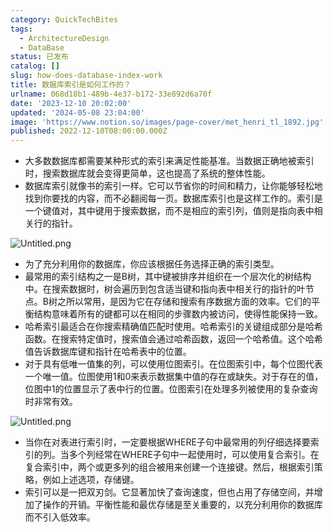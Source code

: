```yaml
---
category: QuickTechBites
tags:
  - ArchitectureDesign
  - DataBase
status: 已发布
catalog: []
slug: how-does-database-index-work
title: 数据库索引是如何工作的？
urlname: 068d18b1-489b-4e37-b172-33e892d6a70f
date: '2023-12-10 20:02:00'
updated: '2024-05-08 23:04:00'
image: 'https://www.notion.so/images/page-cover/met_henri_tl_1892.jpg'
published: 2022-12-10T08:00:00.000Z
---
```

- 大多数数据库都需要某种形式的索引来满足性能基准。当数据正确地被索引时，搜索数据库就会变得更简单，这也提高了系统的整体性能。
- 数据库索引就像书的索引一样。它可以节省你的时间和精力，让你能够轻松地找到你要找的内容，而不必翻阅每一页。数据库索引也是这样工作的。索引是一个键值对，其中键用于搜索数据，而不是相应的索引列，值则是指向表中相关行的指针。

![Untitled.png](https://prod-files-secure.s3.us-west-2.amazonaws.com/5d24fe63-e567-4804-86f9-9fdc62e13082/3e87f042-644d-48ab-9a58-227f3d930d71/Untitled.png?X-Amz-Algorithm=AWS4-HMAC-SHA256&X-Amz-Content-Sha256=UNSIGNED-PAYLOAD&X-Amz-Credential=ASIAZI2LB4663XJK7NHS%2F20250206%2Fus-west-2%2Fs3%2Faws4_request&X-Amz-Date=20250206T053905Z&X-Amz-Expires=3600&X-Amz-Security-Token=IQoJb3JpZ2luX2VjED0aCXVzLXdlc3QtMiJGMEQCICm1kTuLPHa0Byt6wV5W6s3rCwTgtW5vwPbjcB%2B7xt1RAiANOtJPO66OQSnZ4FMUO9fGOQk0g0keQVA9ZZUbAlyUkCr%2FAwhWEAAaDDYzNzQyMzE4MzgwNSIMTaLs4SWkTjvjcq6MKtwDAKGc2UNAm6Fwbu3Ui0JIld4CW9UJf%2ByQNJIwLWY3B6A5iC0bcy22G2fxIvQgFMvbcSzEdf2syOQSGiH79R9%2BbeTH3Nggiz%2Fuh6vGnhWlRH8aMgszZyYImDcr94G2b8mz8kPyUgJEr4d34jmGSexlzFL24LDTf3SB1XvbdfwTPTwfGyRP4dNT3O4bfh52l5aria9rbt3D%2Bi7yCKqmlcYspHpW42ouxwBGn6gaGC5gFdBDOIP1PTcEDQ4uIAcfFo6Je6JcqeVELu6gQSPWlIYZu1ALV9uEcZXjP5MRX3B3FcY%2Bnpx8fQwnYNc0E8esvuEEiA%2BzWeKxlaaQdOGf8LwB7RDI4CG%2BNtHxlqMS0cQmyt%2BZMK%2FyCWRjYywx%2BbF5x%2Fc7lJH2RsM8ymxdi2ta6EvU38jxrFxRsUsUc9FtF%2FU3FrzBWeUwWv331c2F1nvq38WDiYdG6zItPPGYmncJS75I7yxKUCu8oLv5vJBg2aNJ3lFhmT4LAxICZcy66LxJk%2BAp1ssyOZsITZmhVSve6iscwXUN1QZQm1c8lCcz6tu%2BNE2q9ma0XxkY9DlzrcAxwZk9v9FaR3oEIwFBUPfDE9B3B5bAxCt%2Fsg%2FTwTYOv9Z29QYyJ%2BjfxamAo%2FtH25Ew5PuQvQY6pgHMF3wGg7BIjdks38Cw0tcVsSKWw5t1%2B8UArw%2BrfnLBovkSAPsbOaxelgArwW9gEFlz%2B8sZsqau2ZYrSd08Sqz2ruHHJ19eqzTpgYxii%2F1wRCgNOYAZRaBV9EzQ4X9rOrxBEoIwrV4kOB%2FUBK68c8bcrwYSaMCORKBv2Wme8hJE3pqANiHfWJBGaotyyBCKIf1NHFvhPKzeh7V3MsD%2BYPYLxOJWMYys&X-Amz-Signature=63d06118b57623faf4706819be35616449be936902cd4a48d31181cafa786ba7&X-Amz-SignedHeaders=host&x-id=GetObject)

- 为了充分利用你的数据库，你应该根据任务选择正确的索引类型。
- 最常用的索引结构之一是B树，其中键被排序并组织在一个层次化的树结构中。在搜索数据时，树会遍历到包含适当键和指向表中相关行的指针的叶节点。B树之所以常用，是因为它在存储和搜索有序数据方面的效率。它们的平衡结构意味着所有的键都可以在相同的步骤数内被访问，使得性能保持一致。
- 哈希索引最适合在你搜索精确值匹配时使用。哈希索引的关键组成部分是哈希函数。在搜索特定值时，搜索值会通过哈希函数，返回一个哈希值。这个哈希值告诉数据库键和指针在哈希表中的位置。
- 对于具有低唯一值集的列，可以使用位图索引。在位图索引中，每个位图代表一个唯一值。位图使用1和0来表示数据集中值的存在或缺失。对于存在的值，位图中1的位置显示了表中行的位置。位图索引在处理多列被使用的复杂查询时非常有效。

![Untitled.png](https://prod-files-secure.s3.us-west-2.amazonaws.com/5d24fe63-e567-4804-86f9-9fdc62e13082/25e88b4a-737d-484e-85cc-b7fe2444aa3c/Untitled.png?X-Amz-Algorithm=AWS4-HMAC-SHA256&X-Amz-Content-Sha256=UNSIGNED-PAYLOAD&X-Amz-Credential=ASIAZI2LB4663XJK7NHS%2F20250206%2Fus-west-2%2Fs3%2Faws4_request&X-Amz-Date=20250206T053905Z&X-Amz-Expires=3600&X-Amz-Security-Token=IQoJb3JpZ2luX2VjED0aCXVzLXdlc3QtMiJGMEQCICm1kTuLPHa0Byt6wV5W6s3rCwTgtW5vwPbjcB%2B7xt1RAiANOtJPO66OQSnZ4FMUO9fGOQk0g0keQVA9ZZUbAlyUkCr%2FAwhWEAAaDDYzNzQyMzE4MzgwNSIMTaLs4SWkTjvjcq6MKtwDAKGc2UNAm6Fwbu3Ui0JIld4CW9UJf%2ByQNJIwLWY3B6A5iC0bcy22G2fxIvQgFMvbcSzEdf2syOQSGiH79R9%2BbeTH3Nggiz%2Fuh6vGnhWlRH8aMgszZyYImDcr94G2b8mz8kPyUgJEr4d34jmGSexlzFL24LDTf3SB1XvbdfwTPTwfGyRP4dNT3O4bfh52l5aria9rbt3D%2Bi7yCKqmlcYspHpW42ouxwBGn6gaGC5gFdBDOIP1PTcEDQ4uIAcfFo6Je6JcqeVELu6gQSPWlIYZu1ALV9uEcZXjP5MRX3B3FcY%2Bnpx8fQwnYNc0E8esvuEEiA%2BzWeKxlaaQdOGf8LwB7RDI4CG%2BNtHxlqMS0cQmyt%2BZMK%2FyCWRjYywx%2BbF5x%2Fc7lJH2RsM8ymxdi2ta6EvU38jxrFxRsUsUc9FtF%2FU3FrzBWeUwWv331c2F1nvq38WDiYdG6zItPPGYmncJS75I7yxKUCu8oLv5vJBg2aNJ3lFhmT4LAxICZcy66LxJk%2BAp1ssyOZsITZmhVSve6iscwXUN1QZQm1c8lCcz6tu%2BNE2q9ma0XxkY9DlzrcAxwZk9v9FaR3oEIwFBUPfDE9B3B5bAxCt%2Fsg%2FTwTYOv9Z29QYyJ%2BjfxamAo%2FtH25Ew5PuQvQY6pgHMF3wGg7BIjdks38Cw0tcVsSKWw5t1%2B8UArw%2BrfnLBovkSAPsbOaxelgArwW9gEFlz%2B8sZsqau2ZYrSd08Sqz2ruHHJ19eqzTpgYxii%2F1wRCgNOYAZRaBV9EzQ4X9rOrxBEoIwrV4kOB%2FUBK68c8bcrwYSaMCORKBv2Wme8hJE3pqANiHfWJBGaotyyBCKIf1NHFvhPKzeh7V3MsD%2BYPYLxOJWMYys&X-Amz-Signature=6f543e8cfb56b44ff5a0077e7e83d2d07c757775d94e8712dc15af96a93b01f1&X-Amz-SignedHeaders=host&x-id=GetObject)

- 当你在对表进行索引时，一定要根据WHERE子句中最常用的列仔细选择要索引的列。当多个列经常在WHERE子句中一起使用时，可以使用复合索引。在复合索引中，两个或更多列的组合被用来创建一个连接键。然后，根据索引策略，例如上述选项，存储键。
- 索引可以是一把双刃剑。它显著加快了查询速度，但也占用了存储空间，并增加了操作的开销。平衡性能和最优存储是至关重要的，以充分利用你的数据库而不引入低效率。
